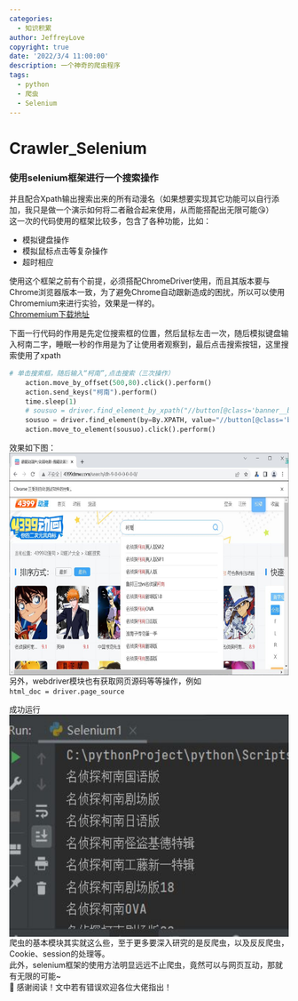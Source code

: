 ```yaml
---
categories:
  - 知识积累
author: JeffreyLove
copyright: true
date: '2022/3/4 11:00:00'
description: 一个神奇的爬虫程序
tags:
  - python
  - 爬虫
  - Selenium
---
```

# Crawler_Selenium  

### 使用selenium框架进行一个搜索操作  

并且配合Xpath输出搜索出来的所有动漫名（如果想要实现其它功能可以自行添加，我只是做一个演示如何将二者融合起来使用，从而能搭配出无限可能:kissing_heart:）    
这一次的代码使用的框架比较多，包含了各种功能，比如：  
- 模拟键盘操作
- 模拟鼠标点击等复杂操作
- 超时相应

使用这个框架之前有个前提，必须搭配ChromeDriver使用，而且其版本要与Chrome浏览器版本一致，为了避免Chrome自动跟新造成的困扰，所以可以使用Chromemium来进行实验，效果是一样的。  
[Chromemium下载地址](https://vikyd.github.io/download-chromium-history-version/#/)

下面一行代码的作用是先定位搜索框的位置，然后鼠标左击一次，随后模拟键盘输入柯南二字，睡眠一秒的作用是为了让使用者观察到，最后点击搜索按钮，这里搜索使用了xpath  
```python
# 单击搜索框，随后输入“柯南”,点击搜索（三次操作）
    action.move_by_offset(500,80).click().perform()
    action.send_keys("柯南").perform()
    time.sleep(1)
    # sousuo = driver.find_element_by_xpath("//button[@class='banner__btn']/span")这一条版本过时
    sousuo = driver.find_element(by=By.XPATH, value="//button[@class='banner__btn']/span")
    action.move_to_element(sousuo).click().perform()
```  
效果如下图：  
<img src="https://github.com/Jeffrey-love/Crawler_Selenium/blob/main/Pictures/1.jpg" width = "650" height = "400" alt="" align=center />    
另外，webdriver模块也有获取网页源码等等操作，例如  
`html_doc = driver.page_source`    

成功运行  
<img src="https://github.com/Jeffrey-love/Crawler_Selenium/blob/main/Pictures/2.jpg" width = "550" height = "400" alt="" align=center />    
爬虫的基本模块其实就这么些，至于更多要深入研究的是反爬虫，以及反反爬虫，Cookie、session的处理等。    
此外，selenium框架的使用方法明显远远不止爬虫，竟然可以与网页互动，那就有无限的可能~  
:pray:
感谢阅读！文中若有错误欢迎各位大佬指出！
